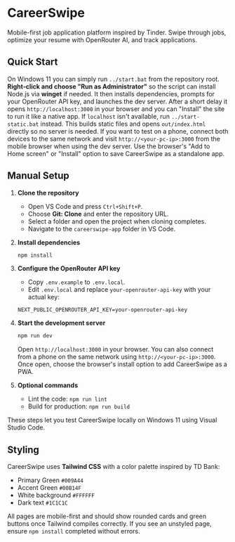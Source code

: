 # CareerSwipe

Mobile-first job application platform inspired by Tinder. Swipe through jobs, optimize your resume with OpenRouter AI, and track applications.

## Quick Start

On Windows 11 you can simply run `../start.bat` from the repository root. **Right‑click and choose "Run as Administrator"** so the script can install Node.js via **winget** if needed. It then installs dependencies, prompts for your OpenRouter API key, and launches the dev server. After a short delay it opens `http://localhost:3000` in your browser and you can "Install" the site to run it like a native app.
If `localhost` isn't available, run `../start-static.bat` instead. This builds static files and opens `out/index.html` directly so no server is needed.
If you want to test on a phone, connect both devices to the same network and visit `http://<your-pc-ip>:3000` from the mobile browser when using the dev server.
Use the browser's "Add to Home screen" or "Install" option to save CareerSwipe as a standalone app.

## Manual Setup

1. **Clone the repository**
   - Open VS Code and press `Ctrl+Shift+P`.
   - Choose **Git: Clone** and enter the repository URL.
   - Select a folder and open the project when cloning completes.
   - Navigate to the `careerswipe-app` folder in VS Code.

2. **Install dependencies**
   ```bash
   npm install
   ```

3. **Configure the OpenRouter API key**
   - Copy `.env.example` to `.env.local`.
   - Edit `.env.local` and replace `your-openrouter-api-key` with your actual key:
   ```
   NEXT_PUBLIC_OPENROUTER_API_KEY=your-openrouter-api-key
   ```

4. **Start the development server**
   ```bash
   npm run dev
   ```
   Open `http://localhost:3000` in your browser.
   You can also connect from a phone on the same network using `http://<your-pc-ip>:3000`.
   Once open, choose the browser's install option to add CareerSwipe as a PWA.

5. **Optional commands**
   - Lint the code: `npm run lint`
   - Build for production: `npm run build`

These steps let you test CareerSwipe locally on Windows 11 using Visual Studio Code.

## Styling

CareerSwipe uses **Tailwind CSS** with a color palette inspired by TD Bank:

- Primary Green `#009A44`
- Accent Green `#00B14F`
- White background `#FFFFFF`
- Dark text `#1C1C1C`

All pages are mobile-first and should show rounded cards and green buttons once Tailwind compiles correctly. If you see an unstyled page, ensure `npm install` completed without errors.
